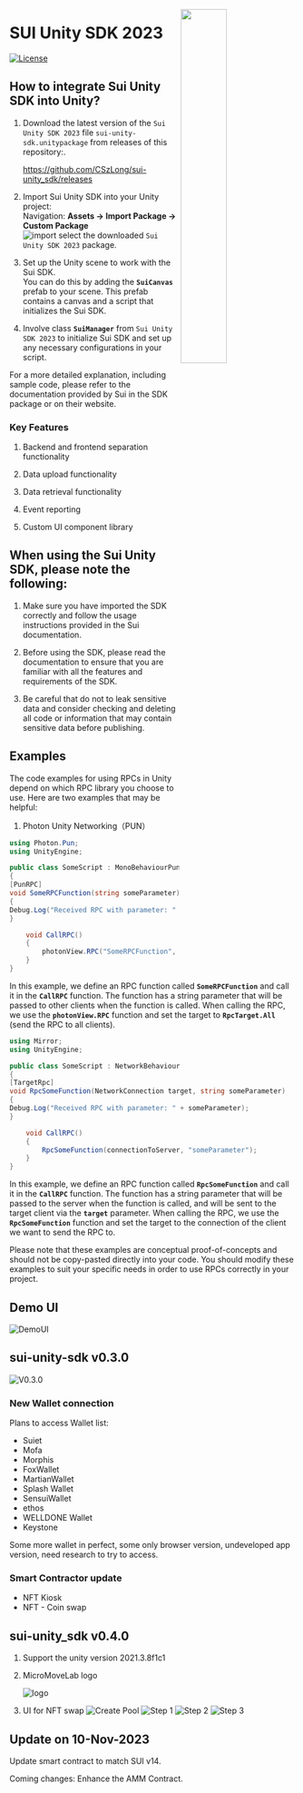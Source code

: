 <img
align="right"
style="pointer-events:none;"
src="./images/logo/logo.jpg" width=40%
/>

# SUI Unity SDK 2023

[![License](https://img.shields.io/github/v/release/CSzlong/sui-unity_sdk?display_name=tag&style=for-the-badge)](https://github.com/CSzLong/sui-unity_sdk/releases/tag/v0.2.0)

## How to integrate Sui Unity SDK into Unity?

1. Download the latest version of the `Sui Unity SDK 2023` file `sui-unity-sdk.unitypackage` from releases of this repository:.

   https://github.com/CSzLong/sui-unity_sdk/releases

2. Import Sui Unity SDK into your Unity project:<br/>
   Navigation: **Assets -> Import Package -> Custom Package** <br/>
   ![import](images/ImportCustomPKG.png)
   select the downloaded `Sui Unity SDK 2023` package.

3. Set up the Unity scene to work with the Sui SDK.<br/>
   You can do this by adding the **`SuiCanvas`** prefab to your scene. 
   This prefab contains a canvas and a script that initializes the Sui SDK.

4. Involve class **`SuiManager`** from `Sui Unity SDK 2023` to initialize Sui SDK and set up any necessary configurations in your script.

For a more detailed explanation, including sample code, please refer to the documentation provided by Sui in the SDK package or on their website.


### Key Features

1. Backend and frontend separation functionality

2. Data upload functionality

3. Data retrieval functionality

4. Event reporting

5. Custom UI component library


## When using the Sui Unity SDK, please note the following:

1. Make sure you have imported the SDK correctly and follow the usage instructions provided in the Sui documentation.

2. Before using the SDK, please read the documentation to ensure that you are familiar with all the features and requirements of the SDK.

3. Be careful that do not to leak sensitive data and consider checking and deleting all code or information that may contain sensitive data before publishing.


## Examples

The code examples for using RPCs in Unity depend on which RPC library you choose to use. Here are two examples that may be helpful:

1. Photon Unity Networking（PUN）

```c#
using Photon.Pun;
using UnityEngine;

public class SomeScript : MonoBehaviourPun
{
[PunRPC]
void SomeRPCFunction(string someParameter)
{
Debug.Log("Received RPC with parameter: " + someParameter);
}

    void CallRPC()
    {
        photonView.RPC("SomeRPCFunction", RpcTarget.All, "someParameter");
    }
}
```

In this example, we define an RPC function called **`SomeRPCFunction`** and call it in the **`CallRPC`** function. The function has a string parameter that will be passed to other clients when the function is called. When calling the RPC, we use the **`photonView.RPC`** function and set the target to **`RpcTarget.All`** (send the RPC to all clients).


```c#
using Mirror;
using UnityEngine;

public class SomeScript : NetworkBehaviour
{
[TargetRpc]
void RpcSomeFunction(NetworkConnection target, string someParameter)
{
Debug.Log("Received RPC with parameter: " + someParameter);
}

    void CallRPC()
    {
        RpcSomeFunction(connectionToServer, "someParameter");
    }
}
```

In this example, we define an RPC function called **`RpcSomeFunction`** and call it in the **`CallRPC`** function. The function has a string parameter that will be passed to the server when the function is called, and will be sent to the target client via the **`target`** parameter. When calling the RPC, we use the **`RpcSomeFunction`** function and set the target to the connection of the client we want to send the RPC to.

Please note that these examples are conceptual proof-of-concepts and should not be copy-pasted directly into your code. You should modify these examples to suit your specific needs in order to use RPCs correctly in your project.

## Demo UI

![DemoUI](images/demoUI.png)

## sui-unity-sdk v0.3.0

![V0.3.0](images/wList.jpg)

### New Wallet connection

Plans to access Wallet list:
- Suiet
- Mofa
- Morphis
- FoxWallet
- MartianWallet
- Splash Wallet
- SensuiWallet
- ethos
- WELLDONE Wallet
- Keystone

Some more wallet in perfect, some only browser version, undeveloped app version, need research to try to access.

### Smart Contractor update

- NFT Kiosk
- NFT - Coin swap

## sui-unity_sdk v0.4.0

1. Support the unity version 2021.3.8f1c1
   
2. MicroMoveLab logo

   ![logo](./images/new01.jpg)

3. UI for NFT swap
   ![Create Pool](./images/new02.jpg)
   ![Step 1](./images/new03.jpg)
   ![Step 2](./images/new04.jpg)
   ![Step 3](./images/new05.jpg)

## Update on 10-Nov-2023

Update smart contract to match SUI v14.

Coming changes: Enhance the AMM Contract.